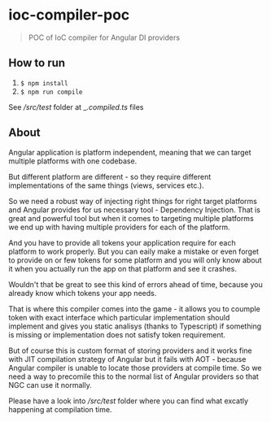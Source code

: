 # ioc-compiler-poc

> POC of IoC compiler for Angular DI providers

## How to run

1. `$ npm install`
1. `$ npm run compile`

See _/src/test_ folder at _*.compiled.ts* files

## About

Angular application is platform independent,
meaning that we can target multiple platforms
with one codebase.

But different platform are different - so they require
different implementations of the same things
(views, services etc.).

So we need a robust way of injecting right things
for right target platforms and Angular provides for us
necessary tool - Dependency Injection. That is great
and powerful tool but when it comes to targeting multiple
platforms we end up with having multiple providers
for each of the platform.

And you have to provide all tokens your application
require for each platform to work properly. But you can
eaily make a mistake or even forget to provide on or few
tokens for some platform and you will only know about
it when you actually run the app on that platform and see
it crashes.

Wouldn't that be great to see this kind of errors ahead
of time, because you already know which tokens your app
needs.

That is where this compiler comes into the game - 
it allows you to coumple token with exact interface
which particular implementation should implement and
gives you static analisys (thanks to Typescript) if
something is missing or implementation does not satisfy
token requirement.

But of course this is custom format of storing providers
and it works fine with JIT compilation strategy of Angular
but it fails with AOT - because Angular compiler is unable
to locate those providers at compile time.
So we need a way to precomile this to the normal list of
Angular providers so that NGC can use it normally.

Please have a look into _/src/test_ folder where you can find
what excatly happening at compilation time.